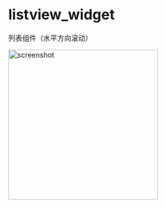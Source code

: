 # listview_widget

列表组件（水平方向滚动）

<img src="https://static.oonnnoo.com/upload/87LGXzC4U.gif" width="300" title="screenshot"/>
